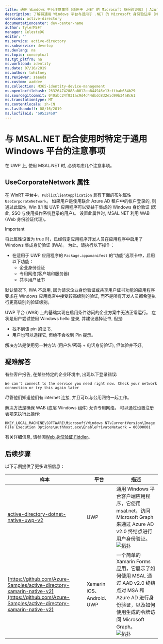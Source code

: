 ```yaml
---
title: 通用 Windows 平台注意事项（适用于 .NET 的 Microsoft 身份验证库）| Azure
description: 了解将通用 Windows 平台与适用于 .NET 的 Microsoft 身份验证库 (MSAL.NET) 配合使用时的具体注意事项。
services: active-directory
documentationcenter: dev-center-name
author: TylerMSFT
manager: CelesteDG
editor: ''
ms.service: active-directory
ms.subservice: develop
ms.devlang: na
ms.topic: conceptual
ms.tgt_pltfrm: na
ms.workload: identity
ms.date: 07/16/2019
ms.author: twhitney
ms.reviewer: saeeda
ms.custom: aaddev
ms.collection: M365-identity-device-management
ms.openlocfilehash: 263264742088a0012ea844946e13cffbab634b29
ms.sourcegitcommit: 040abc24f031ac9d4d44dbdd832e5d99b34a8c61
ms.translationtype: MT
ms.contentlocale: zh-CN
ms.lasthandoff: 08/16/2019
ms.locfileid: "69532460"
---
```

# <a name="universal-windows-platform-specific-considerations-with-msalnet"></a>与 MSAL.NET 配合使用时特定于通用 Windows 平台的注意事项
在 UWP 上, 使用 MSAL.NET 时, 必须考虑几个注意事项。

## <a name="the-usecorporatenetwork-property"></a>UseCorporateNetwork 属性
在 WinRT 平台中，`PublicClientApplication` 具有下面的布尔属性 ``UseCorporateNetwork``。 如果用户是使用联合 Azure AD 租户中的帐户登录的, 则通过此属性, Win 8.1 和 UWP 应用程序可以受益于集成的 Windows 身份验证 (因此, SSO 与使用操作系统登录的用户)。 设置此属性时, MSAL.NET 利用 WAB (Web 身份验证代理)。

> [!IMPORTANT]
> 将此属性设置为 true 时，已经假定应用程序开发人员在应用程序中启用了 Windows 集成身份验证 (IWA)。 为此，请执行以下操作：
> - 在适用于 UWP 应用程序的 ``Package.appxmanifest`` 的“功能”选项卡中，启用以下功能：
>   - 企业身份验证
>   - 专用网络(客户端和服务器)
>   - 共享用户证书

默认情况下, IWA 不启用, 因为请求企业身份验证或共享用户证书功能的应用程序要求在 Windows 应用商店中接受较高级别的验证, 而不是所有开发人员都希望执行更高级别的验证级别。

UWP 平台 (WAB) 上的基础实现在启用条件访问的企业方案中无法正常运行。 症状是用户尝试使用 Windows hello 登录, 并建议选择证书, 但是:

- 找不到该 pin 的证书,
- 用户也可以选择它, 但绝不会收到 Pin 提示。

解决方法是使用另一种方法 (用户名/密码 + 电话身份验证), 但体验并不好。

## <a name="troubleshooting"></a>疑难解答

有些客户报告, 在某些特定的企业环境中, 出现以下登录错误:

```Text
We can't connect to the service you need right now. Check your network connection or try this again later
```

尽管他们知道他们有 internet 连接, 并且可以与公用网络一起工作。

解决方法是确保 WAB (底层 Windows 组件) 允许专用网络。 可以通过设置注册表项来执行此操作:

```Text
HKEY_LOCAL_MACHINE\SOFTWARE\Microsoft\Windows NT\CurrentVersion\Image File Execution Options\authhost.exe\EnablePrivateNetwork = 00000001
```

有关详细信息, 请参阅[Web 身份验证 Fiddler](https://docs.microsoft.com/windows/uwp/security/web-authentication-broker#fiddler)。

## <a name="next-steps"></a>后续步骤
以下示例提供了更多详细信息：

样本 | 平台 | 描述 
|------ | -------- | -----------|
|[active-directory-dotnet-native-uwp-v2](https://github.com/azure-samples/active-directory-dotnet-native-uwp-v2) | UWP | 通用 Windows 平台客户端应用程序，它使用 msal.net，访问 Microsoft Graph 来通过 Azure AD v2.0 终结点进行用户身份验证。 <br>![拓扑](media/msal-net-uwp-considerations/topology-native-uwp.png)|
|[https://github.com/Azure-Samples/active-directory-xamarin-native-v2](https://github.com/Azure-Samples/active-directory-xamarin-native-v2) | Xamarin iOS、Android、UWP | 一个简单的 Xamarin Forms 应用，它展示了如何使用 MSAL 通过 AAD v2.0 终结点对 MSA 和 Azure AD 进行身份验证，以及如何使用生成的令牌访问 Microsoft Graph。 <br>![拓扑](media/msal-net-uwp-considerations/topology-xamarin-native.png)|
